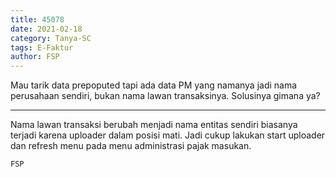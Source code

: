 ```yaml
---
title: 45078
date: 2021-02-18
category: Tanya-SC
tags: E-Faktur
author: FSP
---
```


Mau tarik data prepoputed tapi ada data PM yang namanya jadi nama perusahaan sendiri, bukan nama lawan transaksinya. Solusinya gimana ya?

---

Nama lawan transaksi berubah menjadi nama entitas sendiri biasanya terjadi karena uploader dalam posisi mati. Jadi cukup lakukan start uploader dan refresh menu pada menu administrasi pajak masukan.

`FSP`
